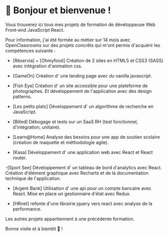 # 🌱 Bonjour et bienvenue !

Vous trouverez ici tous mes projets de formation de développeuse Web Front-end JavaScript React.

Pour information, j'ai été formée au métier sur 14 mois avec OpenClassrooms sur des projets concrêts qui m'ont permis d'acquérir les compétences suivante : 

- [Réservia] + [Ohmyfood] Création de 2 sites en HTML5 et CSS3 (SASS) avec intégration d'animation css.

- [GameOn] Création d' une landing page avec du vanilla javascript.

- [Fish Eye] Création d' un site accessible pour une plateforme de
photographes. Et développement de l'application avec
des design patterns. 

- [Les petits plats] Développement d' un algorithme de recherche en
JavaScript.

- [Billed] Débogage et tests sur un SaaS RH (test fonctionnel,
d'intégration, unitaire).

- [Learn@Home] Analyse des besoins pour une app de soutien scolaire
(création de maquette et méthodologie agile).

- [Kasa] Développement d' une application web avec React et
React router.

-[Sport See] Développement d' un tableau de bord d'analytics avec
React. Création d'élément graphique avec Recharts et de
la documentation technique de l'application.

- [Argent Bank] Utilisation d' une api pour un compte bancaire avec
React. Mise en place un gestionnaire d'état avec Redux.

- [HRnet] refonte d'une librairie jquery vers react avec analyse de la performance.

Les autres projets appartiennent à une précédente formation. 

Bonne visite et à bientôt  👋 !

<!--
**fanjatiana/fanjatiana** is a ✨ _special_ ✨ repository because its `README.md` (this file) appears on your GitHub profile.

Here are some ideas to get you started:

- 🔭 I’m currently working on ...
- 🌱 I’m currently learning ...
- 👯 I’m looking to collaborate on ...
- 🤔 I’m looking for help with ...
- 💬 Ask me about ...
- 📫 How to reach me: ...
- 😄 Pronouns: ...
- ⚡ Fun fact: ...
-->
